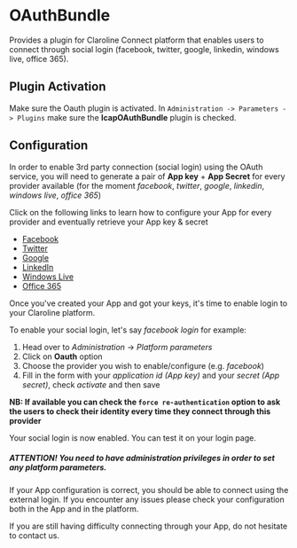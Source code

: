OAuthBundle
============

Provides a plugin for Claroline Connect platform that enables users to connect through social login (facebook, twitter, google, linkedin, windows live, office 365).

Plugin Activation
-------------------

Make sure the Oauth plugin is activated. 
In `Administration -> Parameters -> Plugins` make sure the **IcapOAuthBundle** plugin is checked.

Configuration
--------------

In order to enable 3rd party connection (social login) using the OAuth service, you will need to generate a pair of **App key** + **App Secret** for every provider available (for the moment _facebook_, _twitter_, _google_, _linkedin_, _windows live_, _office 365_)

Click on the following links to learn how to configure your App for every provider and eventually retrieve your App key & secret

- [Facebook](doc/facebookAppConfig.md)
- [Twitter](doc/twitterAppConfig.md)
- [Google](doc/googleAppConfig.md)
- [LinkedIn](doc/linkedinAppConfig.md)
- [Windows Live](doc/windowsAppConfig.md)
- [Office 365](doc/office365AppConfig.md)

Once you've created your App and got your keys, it's time to enable login to your Claroline platform.

To enable your social login, let's say _facebook login_ for example:

1. Head over to _Administration_ -> _Platform parameters_
2. Click on **Oauth** option
3. Choose the provider you wish to enable/configure (e.g. _facebook_)
4. Fill in the form with your _application id (App key)_ and your _secret (App secret)_, check _activate_ and then save

**NB: If available you can check the `force re-authentication` option to ask the users to check their identity every time they connect through this provider**  

Your social login is now enabled. You can test it on your login page.

##### ATTENTION! You need to have administration privileges in order to set any platform parameters.

If your App configuration is correct, you should be able to connect using the external login. If you encounter any issues please check your configuration both in the App and in the platform.

If you are still having difficulty connecting through your App, do not hesitate to contact us.
